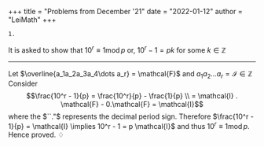 +++
title = "Problems from December '21"
date = "2022-01-12"
author = "LeiMath"
+++

`1.` 

It is asked to show that $10^r \equiv 1 \operatorname{mod} p$ or, $10^r - 1 = pk$ for some $k \in \mathbb{Z}$

-----

Let $\overline{a_1a_2a_3a_4\dots a_r} = \mathcal{F}$ and $a_1a_2\dots a_r = \mathcal{I} \in \mathbb{Z}$
Consider $$\frac{10^r - 1}{p} = \frac{10^r}{p} - \frac{1}{p} \\ = \mathcal{I} . \mathcal{F} - 0.\mathcal{F} = \mathcal{I}$$ where the $``."$ represents the decimal period sign. Therefore $\frac{10^r - 1}{p} = \mathcal{I} \implies 10^r - 1 = p \mathcal{I}$ and thus $10^r \equiv 1 \operatorname{mod} p$. Hence proved. $\diamondsuit$